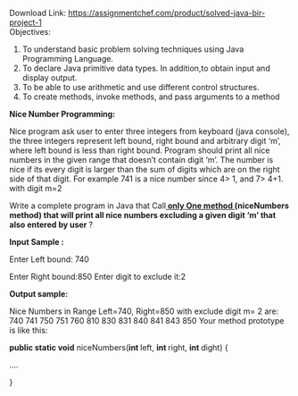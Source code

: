 Download Link: https://assignmentchef.com/product/solved-java-bir-project-1
<br>
Objectives:

<ol>

 <li>To understand basic problem solving techniques using Java Programming Language.</li>

 <li>To declare Java primitive data types. In addition,to obtain input and display output.</li>

 <li>To be able to use arithmetic and use different control structures.</li>

 <li>To create methods, invoke methods, and pass arguments to a method</li>

</ol>

<strong>Nice Number Programming:</strong>

Nice program ask user to enter three integers from keyboard (java console), the three integers represent left bound, right bound and arbitrary digit ‘m’, where left bound is less than right bound. Program should print all nice numbers in the given range that doesn’t contain digit ‘m’. The number is nice if its every digit is larger than the sum of digits which are on the right side of that digit. For example 741 is a nice number since 4&gt; 1, and 7&gt; 4+1. with digit m=2

Write a complete program in Java that Call<strong><u> only One method </u>(niceNumbers method) that will print all nice numbers excluding a given digit ‘m’ that also entered by user </strong>?

<strong>I</strong><strong>nput Sample :</strong>

Enter Left bound: 740

Enter Right bound:850 Enter digit to exclude it:2

<strong>Output sample:</strong>

Nice Numbers in Range Left=740, Right=850 with exclude digit m= 2 are: 740 741 750 751 760 810 830 831 840 841 843 850 Your method prototype is like this:

<strong>public static void</strong> niceNumbers(<strong>int </strong>left, <strong>int </strong>right, <strong>int </strong>dight) {

….

}